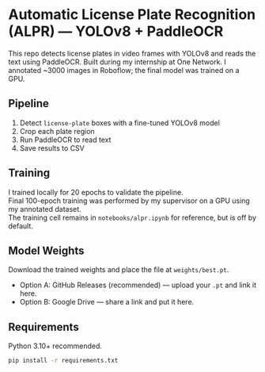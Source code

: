# Automatic License Plate Recognition (ALPR) — YOLOv8 + PaddleOCR

This repo detects license plates in video frames with YOLOv8 and reads the text using PaddleOCR.
Built during my internship at One Network. I annotated ~3000 images in Roboflow; the final model was trained on a GPU.

## Pipeline
1) Detect `license-plate` boxes with a fine-tuned YOLOv8 model  
2) Crop each plate region  
3) Run PaddleOCR to read text  
4) Save results to CSV

## Training
I trained locally for 20 epochs to validate the pipeline.  
Final 100-epoch training was performed by my supervisor on a GPU using my annotated dataset.  
The training cell remains in `notebooks/alpr.ipynb` for reference, but is off by default.

## Model Weights
Download the trained weights and place the file at `weights/best.pt`.  
- Option A: GitHub Releases (recommended) — upload your `.pt` and link it here.  
- Option B: Google Drive — share a link and put it here.

## Requirements
Python 3.10+ recommended.
```bash
pip install -r requirements.txt

